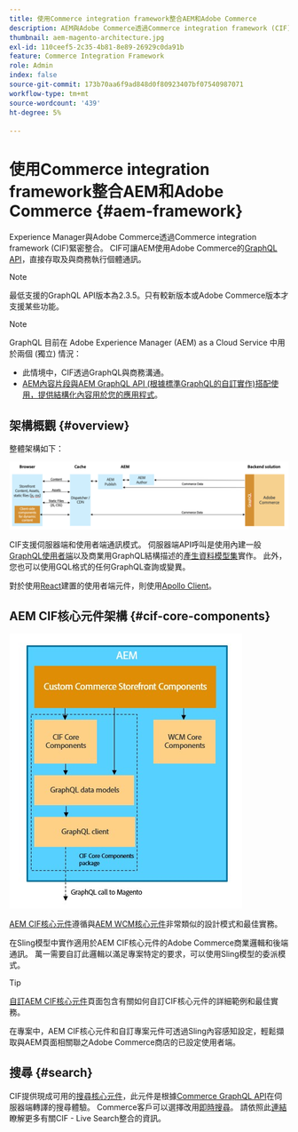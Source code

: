 ```yaml
---
title: 使用Commerce integration framework整合AEM和Adobe Commerce
description: AEM與Adobe Commerce透過Commerce integration framework (CIF)緊密整合。 CIF可讓AEM存取Adobe Commerce執行個體，並透過GraphQL與Adobe Commerce通訊。 它也可讓AEM作者使用產品和類別選擇器及產品主控台，來瀏覽自Adobe Commerce隨選擷取的產品和類別資料。 此外，CIF提供立即可用的店面，可加速商業專案。
thumbnail: aem-magento-architecture.jpg
exl-id: 110ceef5-2c35-4b81-8e89-26929c0da91b
feature: Commerce Integration Framework
role: Admin
index: false
source-git-commit: 173b70aa6f9ad848d0f80923407bf07540987071
workflow-type: tm+mt
source-wordcount: '439'
ht-degree: 5%

---
```


# 使用Commerce integration framework整合AEM和Adobe Commerce {#aem-framework}

Experience Manager與Adobe Commerce透過Commerce integration framework (CIF)緊密整合。 CIF可讓AEM使用Adobe Commerce的[GraphQL API](https://devdocs.magento.com/guides/v2.4/graphql/)，直接存取及與商務執行個體通訊。

>[!NOTE]
>
> 最低支援的GraphQL API版本為2.3.5。只有較新版本或Adobe Commerce版本才支援某些功能。

>[!NOTE]
>
>GraphQL 目前在 Adobe Experience Manager (AEM) as a Cloud Service 中用於兩個 (獨立) 情況：
>
>* 此情境中，CIF透過GraphQL與商務溝通。
>* [AEM內容片段與AEM GraphQL API (根據標準GraphQL的自訂實作)搭配使用，提供結構化內容用於您的應用程式](/help/headless/graphql-api/content-fragments.md)。

## 架構概觀 {#overview}

整體架構如下：

![CIF架構概述](../assets/AEM_Magento_Architecture.png)

CIF支援伺服器端和使用者端通訊模式。
伺服器端API呼叫是使用內建一般[GraphQL使用者端](https://github.com/adobe/commerce-cif-graphql-client)以及商業用GraphQL結構描述的[產生資料模型集](https://github.com/adobe/commerce-cif-magento-graphql)實作。 此外，您也可以使用GQL格式的任何GraphQL查詢或變異。

對於使用[React](https://reactjs.org/)建置的使用者端元件，則使用[Apollo Client](https://www.apollographql.com/docs/react/)。

## AEM CIF核心元件架構 {#cif-core-components}

![AEM CIF核心元件架構](../assets/cif-component-architecture.jpg)

[AEM CIF核心元件](https://github.com/adobe/aem-core-cif-components)遵循與[AEM WCM核心元件](https://github.com/adobe/aem-core-wcm-components)非常類似的設計模式和最佳實務。

在Sling模型中實作適用於AEM CIF核心元件的Adobe Commerce商業邏輯和後端通訊。 萬一需要自訂此邏輯以滿足專案特定的要求，可以使用Sling模型的委派模式。

>[!TIP]
>
>[自訂AEM CIF核心元件](../customizing/customize-cif-components.md)頁面包含有關如何自訂CIF核心元件的詳細範例和最佳實務。

在專案中，AEM CIF核心元件和自訂專案元件可透過Sling內容感知設定，輕鬆擷取與AEM頁面相關聯之Adobe Commerce商店的已設定使用者端。

## 搜尋 {#search}

CIF提供現成可用的[搜尋核心元件](https://www.aemcomponents.dev/content/core-components-examples/library/commerce/search.html)，此元件是根據[Commerce GraphQL API](https://developer.adobe.com/commerce/webapi/graphql/)在伺服器端轉譯的搜尋體驗。 Commerce客戶可以選擇改用[即時搜尋](https://experienceleague.adobe.com/docs/commerce-merchant-services/live-search/guide-overview.html?lang=zh-Hant)。 請依照此[連結](/help/commerce-cloud/integrating/live-search-plp.md)瞭解更多有關CIF - Live Search整合的資訊。

